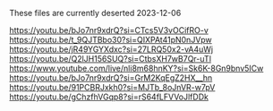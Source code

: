 These files are currently deserted
2023-12-06

https://youtu.be/bJo7nr9xdrQ?si=CTcs5V3vOCifRO-v
https://youtu.be/t_9QJTBbo30?si=QIXPAt41pN0nJVpw
https://youtu.be/jR49YGYXdxc?si=27LRQ50x2-vA4uWj
https://youtu.be/Q2lJH156SUQ?si=CtbsXH7wB7Qr-uTl
https://www.youtube.com/live/nli8m68hnKY?si=Sk6K-8Gn9bnv5ICw
https://youtu.be/bJo7nr9xdrQ?si=GrM2KqEgZ2HX__hn
https://youtu.be/91PCBRJxkh0?si=MJTb_8oJnVR-w7pV
https://youtu.be/gChzfhVGqp8?si=rS64fLFVVoJlfDDk